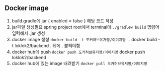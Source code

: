 ## Docker image 
1. build.gradle에 
jar {
	enabled = false
}
해당 코드 작성
2. jar파일 생성필요
spring project root에서 
terminal에 `./gradlew build`
명령어 입력해서 .jar 생성
3. docker image 생성
`docker build -t 도커허브유저명/이미지명 .`
docker build -t loklok2/backend .
뒤에 . 붙혀야함
4. docker hub에 push
`docker push 도커허브유저명/이미지명`
docker push loklok2/backend
5. docker hub에 있는 image 내려받기
`docker pull 도커허브유저명/이미지명`
